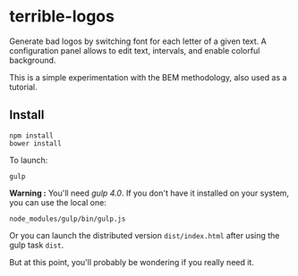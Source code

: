 # terrible-logos

Generate bad logos by switching font for each letter of a given text. A configuration panel allows to edit text, intervals, and enable colorful background.

This is a simple experimentation with the BEM methodology, also used as a tutorial.

## Install

```
npm install
bower install
```

To launch:
```
gulp
```

**Warning :** You'll need *gulp 4.0*. If you don't have it installed on your system, you can use the local one:
```
node_modules/gulp/bin/gulp.js
```

Or you can launch the distributed version `dist/index.html` after using the gulp task `dist`.

But at this point, you'll probably be wondering if you really need it.
